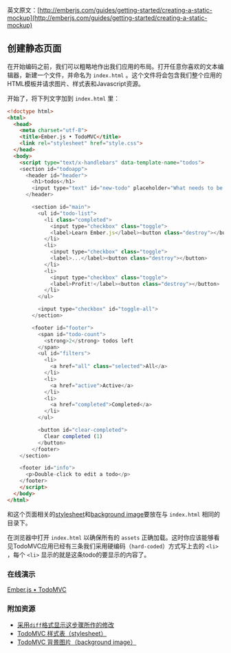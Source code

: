 英文原文：[http://emberjs.com/guides/getting-started/creating-a-static-mockup](http://emberjs.com/guides/getting-started/creating-a-static-mockup)

## 创建静态页面

在开始编码之前，我们可以粗略地作出我们应用的布局。打开任意你喜欢的文本编辑器，新建一个文件，并命名为 `index.html` 。这个文件将会包含我们整个应用的HTML模板并请求图片、样式表和Javascript资源。

开始了，将下列文字加到 `index.html` 里：

```html
<!doctype html>
<html>
  <head>
    <meta charset="utf-8">
    <title>Ember.js • TodoMVC</title>
    <link rel="stylesheet" href="style.css">
  </head>
  <body>
    <script type="text/x-handlebars" data-template-name="todos">
    <section id="todoapp">
      <header id="header">
        <h1>todos</h1>
        <input type="text" id="new-todo" placeholder="What needs to be done?" />
      </header>

        <section id="main">
          <ul id="todo-list">
            <li class="completed">
              <input type="checkbox" class="toggle">
              <label>Learn Ember.js</label><button class="destroy"></button>
            </li>
            <li>
              <input type="checkbox" class="toggle">
              <label>...</label><button class="destroy"></button>
            </li>
            <li>
              <input type="checkbox" class="toggle">
              <label>Profit!</label><button class="destroy"></button>
            </li>
          </ul>

          <input type="checkbox" id="toggle-all">
        </section>

        <footer id="footer">
          <span id="todo-count">
            <strong>2</strong> todos left
          </span>
          <ul id="filters">
            <li>
              <a href="all" class="selected">All</a>
            </li>
            <li>
              <a href="active">Active</a>
            </li>
            <li>
              <a href="completed">Completed</a>
            </li>
          </ul>

          <button id="clear-completed">
            Clear completed (1)
          </button>
        </footer>
    </section>

    <footer id="info">
      <p>Double-click to edit a todo</p>
    </footer>
    </script>
  </body>
</html>
```

和这个页面相关的[stylesheet](http://emberjs.com.s3.amazonaws.com/getting-started/style.css)和[background image](http://emberjs.com.s3.amazonaws.com/getting-started/bg.png)要放在与 `index.html` 相同的目录下。

在浏览器中打开 `index.html` 以确保所有的 `assets` 正确加载。这时你应该能够看见TodoMVC应用已经有三条我们采用硬编码（`hard-coded`）方式写上去的 `<li>` ，每个 `<li>` 显示的就是这条todo的要显示的内容了。

### 在线演示

<a class="jsbin-embed" href="http://jsbin.com/uduyip/2/embed?live">Ember.js • TodoMVC</a><script src="http://static.jsbin.com/js/embed.js"></script> 

### 附加资源

  * [采用`diff`格式显示这步骤所作的修改](https://github.com/emberjs/quickstart-code-sample/commit/4d91f9fa1f6be4f4675b54babd3074550095c930)
  * [TodoMVC 样式表（stylesheet）](http://emberjs.com.s3.amazonaws.com/getting-started/style.css)
  * [TodoMVC 背景图片（background image）](http://emberjs.com.s3.amazonaws.com/getting-started/bg.png)
